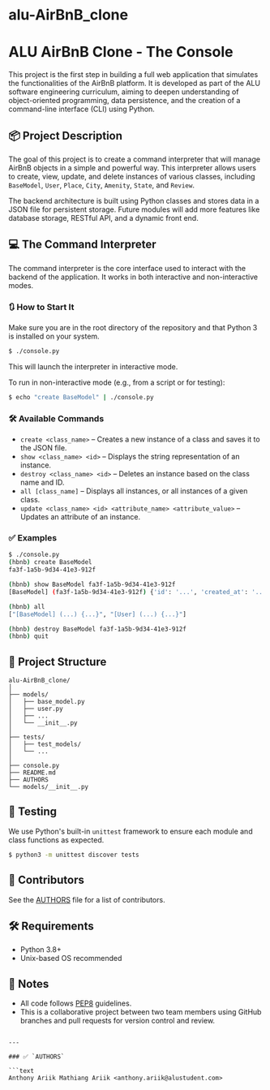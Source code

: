 # alu-AirBnB_clone

# ALU AirBnB Clone - The Console

This project is the first step in building a full web application that simulates the functionalities of the AirBnB platform. It is developed as part of the ALU software engineering curriculum, aiming to deepen understanding of object-oriented programming, data persistence, and the creation of a command-line interface (CLI) using Python.

## 📦 Project Description

The goal of this project is to create a command interpreter that will manage AirBnB objects in a simple and powerful way. This interpreter allows users to create, view, update, and delete instances of various classes, including `BaseModel`, `User`, `Place`, `City`, `Amenity`, `State`, and `Review`.

The backend architecture is built using Python classes and stores data in a JSON file for persistent storage. Future modules will add more features like database storage, RESTful API, and a dynamic front end.

## 💻 The Command Interpreter

The command interpreter is the core interface used to interact with the backend of the application. It works in both interactive and non-interactive modes.

### 🔃 How to Start It

Make sure you are in the root directory of the repository and that Python 3 is installed on your system.

```bash
$ ./console.py
````

This will launch the interpreter in interactive mode.

To run in non-interactive mode (e.g., from a script or for testing):

```bash
$ echo "create BaseModel" | ./console.py
```

### 🛠 Available Commands

* `create <class_name>` – Creates a new instance of a class and saves it to the JSON file.
* `show <class_name> <id>` – Displays the string representation of an instance.
* `destroy <class_name> <id>` – Deletes an instance based on the class name and ID.
* `all [class_name]` – Displays all instances, or all instances of a given class.
* `update <class_name> <id> <attribute_name> <attribute_value>` – Updates an attribute of an instance.

### ✅ Examples

```bash
$ ./console.py
(hbnb) create BaseModel
fa3f-1a5b-9d34-41e3-912f

(hbnb) show BaseModel fa3f-1a5b-9d34-41e3-912f
[BaseModel] (fa3f-1a5b-9d34-41e3-912f) {'id': '...', 'created_at': '...', 'updated_at': '...'}

(hbnb) all
["[BaseModel] (...) {...}", "[User] (...) {...}"]

(hbnb) destroy BaseModel fa3f-1a5b-9d34-41e3-912f
(hbnb) quit
```

## 📂 Project Structure

```
alu-AirBnB_clone/
│
├── models/
│   ├── base_model.py
│   ├── user.py
│   ├── ...
│   └── __init__.py
│
├── tests/
│   ├── test_models/
│   └── ...
│
├── console.py
├── README.md
├── AUTHORS
└── models/__init__.py
```

## 🧪 Testing

We use Python's built-in `unittest` framework to ensure each module and class functions as expected.

```bash
$ python3 -m unittest discover tests
```

## 👥 Contributors

See the [AUTHORS](./AUTHORS) file for a list of contributors.

## 🛠 Requirements

* Python 3.8+
* Unix-based OS recommended

## 📌 Notes

* All code follows [PEP8](https://peps.python.org/pep-0008/) guidelines.
* This is a collaborative project between two team members using GitHub branches and pull requests for version control and review.

````

---

### ✅ `AUTHORS`

```text
Anthony Ariik Mathiang Ariik <anthony.ariik@alustudent.com>
